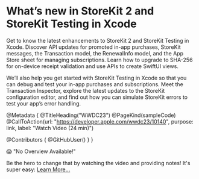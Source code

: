 # What’s new in StoreKit 2 and StoreKit Testing in Xcode

Get to know the latest enhancements to StoreKit 2 and StoreKit Testing in Xcode. Discover API updates for promoted in-app purchases, StoreKit messages, the Transaction model, the RenewalInfo model, and the App Store sheet for managing subscriptions. Learn how to upgrade to SHA-256 for on-device receipt validation and use APIs to create SwiftUI views.

We’ll also help you get started with StoreKit Testing in Xcode so that you can debug and test your in-app purchases and subscriptions. Meet the Transaction Inspector, explore the latest updates to the StoreKit configuration editor, and find out how you can simulate StoreKit errors to test your app’s error handling.

@Metadata {
   @TitleHeading("WWDC23")
   @PageKind(sampleCode)
   @CallToAction(url: "https://developer.apple.com/wwdc23/10140", purpose: link, label: "Watch Video (24 min)")

   @Contributors {
      @GitHubUser(<replace this with your GitHub handle>)
   }
}

😱 "No Overview Available!"

Be the hero to change that by watching the video and providing notes! It's super easy:
 [Learn More…](https://wwdcnotes.github.io/WWDCNotes/documentation/wwdcnotes/contributing)
